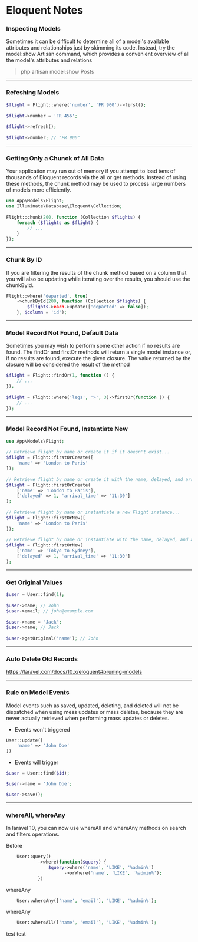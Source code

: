 # Eloquent Notes

### Inspecting Models

Sometimes it can be difficult to determine all of a model's available attributes and relationships just by skimming its code. Instead, try the model:show Artisan command, which provides a convenient overview of all the model's attributes and relations

> php artisan model:show Posts
---

### Refeshing Models

```php
$flight = Flight::where('number', 'FR 900')->first();
 
$flight->number = 'FR 456';
 
$flight->refresh();
 
$flight->number; // "FR 900"
```

---

### Getting Only a Chunck of All Data

Your application may run out of memory if you attempt to load tens of thousands of Eloquent records via the all or get methods. Instead of using these methods, the chunk method may be used to process large numbers of models more efficiently.

```php
use App\Models\Flight;
use Illuminate\Database\Eloquent\Collection;
 
Flight::chunk(200, function (Collection $flights) {
    foreach ($flights as $flight) {
        // ...
    }
});
```

---

### Chunk By ID

If you are filtering the results of the chunk method based on a column that you will also be updating while iterating over the results, you should use the chunkById.

```php
Flight::where('departed', true)
    ->chunkById(200, function (Collection $flights) {
        $flights->each->update(['departed' => false]);
    }, $column = 'id');
```

---

### Model Record Not Found, Default Data

Sometimes you may wish to perform some other action if no results are found. The findOr and firstOr methods will return a single model instance or, if no results are found, execute the given closure. The value returned by the closure will be considered the result of the method

```php
$flight = Flight::findOr(1, function () {
    // ...
});
 
$flight = Flight::where('legs', '>', 3)->firstOr(function () {
    // ...
});
```

---

### Model Record Not Found, Instantiate New

```php
use App\Models\Flight;
 
// Retrieve flight by name or create it if it doesn't exist...
$flight = Flight::firstOrCreate([
    'name' => 'London to Paris'
]);
 
// Retrieve flight by name or create it with the name, delayed, and arrival_time attributes...
$flight = Flight::firstOrCreate(
    ['name' => 'London to Paris'],
    ['delayed' => 1, 'arrival_time' => '11:30']
);
 
// Retrieve flight by name or instantiate a new Flight instance...
$flight = Flight::firstOrNew([
    'name' => 'London to Paris'
]);
 
// Retrieve flight by name or instantiate with the name, delayed, and arrival_time attributes...
$flight = Flight::firstOrNew(
    ['name' => 'Tokyo to Sydney'],
    ['delayed' => 1, 'arrival_time' => '11:30']
);
```

---

### Get Original Values

```php
$user = User::find(1);
 
$user->name; // John
$user->email; // john@example.com
 
$user->name = "Jack";
$user->name; // Jack
 
$user->getOriginal('name'); // John
```

---

### Auto Delete Old Records

<https://laravel.com/docs/10.x/eloquent#pruning-models>

---

### Rule on Model Events

Model events such as saved, updated, deleting, and deleted will not be dispatched when using mess updates or mass deletes, because they are never actually retrieved when performing mass updates or deletes.

* Events won't triggered

```php
User::update([
    'name' => 'John Doe'
])
```

* Events will trigger

```php
$user = User::find($id);

$user->name = 'John Doe';

$user->save();
```

---

### whereAll, whereAny

In laravel 10, you can now use whereAll and whereAny methods on search and filters operations.

Before

```php
    User::query()
            ->where(function($query) {
                $query->where('name', 'LIKE', '%admin%')
                      ->orWhere('name', 'LIKE', '%admin%');
            })
```

whereAny

```php
    User::whereAny(['name', 'email'], 'LIKE', '%admin%');
```

whereAny

```php
    User::whereAll(['name', 'email'], 'LIKE', '%admin%');
```

test
test
